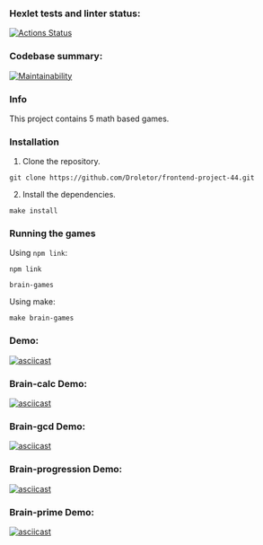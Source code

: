 ### Hexlet tests and linter status:
[![Actions Status](https://github.com/Droletor/frontend-project-44/actions/workflows/hexlet-check.yml/badge.svg)](https://github.com/Droletor/frontend-project-44/actions)

### Codebase summary:
[![Maintainability](https://api.codeclimate.com/v1/badges/9e8b134c921dadbb9359/maintainability)](https://codeclimate.com/github/Droletor/frontend-project-44/maintainability)

### Info
This project contains 5 math based games.

### Installation

1. Clone the repository.
```shell
git clone https://github.com/Droletor/frontend-project-44.git
```

2. Install the dependencies.
```shell
make install
```

### Running the games

Using ``npm link``:

```shell
npm link
```

```shell
brain-games
```

Using make:

```shell
make brain-games
```

### Demo:
[![asciicast](https://asciinema.org/a/ccOnRv4qghQg9qNZoAsupCrDn.svg)](https://asciinema.org/a/ccOnRv4qghQg9qNZoAsupCrDn)

### Brain-calc Demo:
[![asciicast](https://asciinema.org/a/9mjgT32nMH9YiI0dt9iQpTCgc.svg)](https://asciinema.org/a/9mjgT32nMH9YiI0dt9iQpTCgc)

### Brain-gcd Demo:
[![asciicast](https://asciinema.org/a/fRdqexX0W5fmrU1pd0cCn6sA5.svg)](https://asciinema.org/a/fRdqexX0W5fmrU1pd0cCn6sA5)

### Brain-progression Demo:
[![asciicast](https://asciinema.org/a/ONPy1pHDQMB90c1HAPtt4wV0R.svg)](https://asciinema.org/a/ONPy1pHDQMB90c1HAPtt4wV0R)

### Brain-prime Demo:
[![asciicast](https://asciinema.org/a/wRtYHJP58aRzPbskLG8721mAT.svg)](https://asciinema.org/a/wRtYHJP58aRzPbskLG8721mAT)

